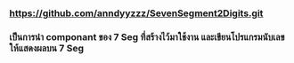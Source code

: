 ### https://github.com/anndyyzzz/SevenSegment2Digits.git

### เป็นการนำ componant ของ 7 Seg ที่สร้างไว้มาใช้งาน และเขียนโปรแกรมนับเลขให้แสดงผลบน 7 Seg
